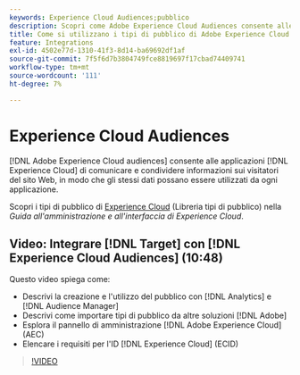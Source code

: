 ```yaml
---
keywords: Experience Cloud Audiences;pubblico
description: Scopri come Adobe Experience Cloud Audiences consente alle applicazioni Experience Cloud di comunicare e condividere informazioni sui visitatori del sito web con altre applicazioni Adobe.
title: Come si utilizzano i tipi di pubblico di Adobe Experience Cloud in Target?
feature: Integrations
exl-id: 4502e77d-1310-41f3-8d14-ba69692df1af
source-git-commit: 7f5f6d7b3804749fce8819697f17cbad74409741
workflow-type: tm+mt
source-wordcount: '111'
ht-degree: 7%

---
```


# Experience Cloud Audiences

[!DNL Adobe Experience Cloud audiences] consente alle applicazioni [!DNL Experience Cloud] di comunicare e condividere informazioni sui visitatori del sito Web, in modo che gli stessi dati possano essere utilizzati da ogni applicazione.

Scopri i tipi di pubblico di [Experience Cloud](https://experienceleague.adobe.com/docs/core-services/interface/audiences/audience-library.html?lang=it) (Libreria tipi di pubblico) nella *Guida all&#39;amministrazione e all&#39;interfaccia di Experience Cloud*.

## Video: Integrare [!DNL Target] con [!DNL Experience Cloud Audiences] (10:48)

Questo video spiega come:

* Descrivi la creazione e l&#39;utilizzo del pubblico con [!DNL Analytics] e [!DNL Audience Manager]
* Descrivi come importare tipi di pubblico da altre soluzioni [!DNL Adobe]
* Esplora il pannello di amministrazione [!DNL Adobe Experience Cloud] (AEC)
* Elencare i requisiti per l&#39;ID [!DNL Experience Cloud] (ECID)

>[!VIDEO](https://video.tv.adobe.com/v/35152)
